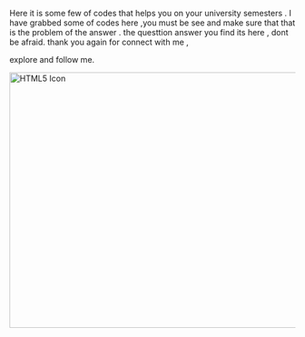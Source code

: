 Here it is some few of codes that helps you on your university semesters . I have grabbed some of codes here ,you must be see and 
make sure that that is the problem of the answer . the questtion answer you find its here , dont be afraid.
thank you again for connect with me , 

explore and follow me.



<!DOCTYPE html>
<html>
<head>

<img src="https://media.geeksforgeeks.org/wp-content/uploads/20230506112814/C-Programming-Language.png" alt="HTML5 Icon" width="800" height="450">

</body>
</html>
